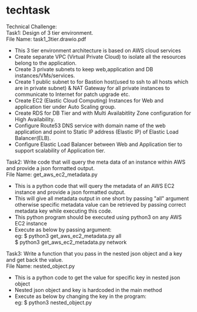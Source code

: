 # techtask

Technical Challenge:\
Task1: Design of 3 tier environment.\
File Name: task1_3tier.drawio.pdf
- This 3 tier environment architecture is based on AWS cloud services
- Create separate VPC (Virtual Private Cloud) to isolate all the resources belong to the application.
- Create 3 private subnets to keep web,application and DB instances/VMs/services.
- Create 1 public subnet to for Bastion host(used to ssh to all hosts which are in private subnet) & NAT Gateway for all private instances to 
communicate to Internet for patch upgrade etc.
- Create EC2 (Elastic Cloud Computing) Instances for Web and application tier under Auto Scaling group.
- Create RDS for DB Tier and with Multi Availabitlity Zone configuration for High Availability.
- Configure Route53 DNS service with domain name of the web application and point to Static IP address (Elastic IP) of Elastic Load Balancer(ELB).
- Configure Elastic Load Balancer between Web and Application tier to support scalability of Application tier.


Task2: Write code that will query the meta data of an instance within AWS and provide a json formatted output.\
File Name: get_aws_ec2_metadata.py
- This is a python code that will query the metadata of an AWS EC2 instance and provide a json formatted output.
- This will give all metadata output in one short by passing "all" argument otherwise specific metadata value 
  can be retrieved by passing correct metadata key while executing this code.
- This python program should be executed using python3 on any AWS EC2 instance
- Execute as below by passing argument:\
  eg: $ python3 get_aws_ec2_metadata.py all\
      $ python3 get_aws_ec2_metadata.py network

Task3: Write a function that you pass in the nested json object and a key and get back the value.\
File Name: nested_object.py
-  This is a python code to get the value for specific key in nested json object
-  Nested json object and key is hardcoded in the main method
-  Execute as below by changing the key in the program:\
    eg: $ python3 nested_object.py

